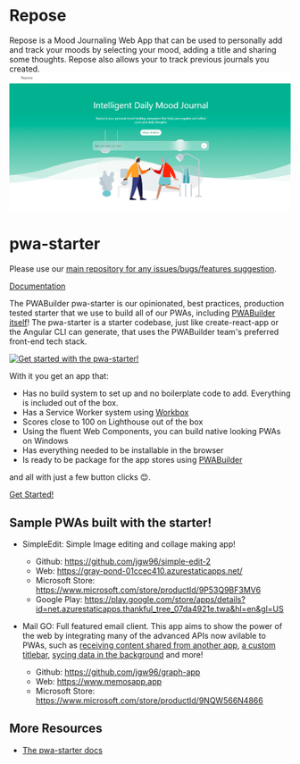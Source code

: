 # Repose
Repose is a Mood Journaling Web App that can be used to personally add and track your moods by selecting your mood, adding a title and sharing some thoughts. Repose also allows your to track previous journals you created.
![repose index](https://github.com/okayshahi/repose-journal/blob/main/public/assets/readme/screenshot-repose.png)

# pwa-starter

Please use our [main repository for any issues/bugs/features suggestion](https://github.com/pwa-builder/PWABuilder/issues/new/choose).

[Documentation](https://docs.pwabuilder.com/#/starter/quick-start)

The PWABuilder pwa-starter is our opinionated, best practices, production tested starter that we use to build all of our PWAs, including [PWABuilder itself](https://blog.pwabuilder.com/posts/introducing-the-brand-new-pwa-builder/)! The pwa-starter is a starter codebase, just like create-react-app or the Angular CLI can generate, that uses the PWABuilder team&#39;s preferred front-end tech stack.

[![Get started with the pwa-starter!](https://img.youtube.com/vi/u3pWKpmic_k/0.jpg)](https://www.youtube.com/watch?v=u3pWKpmic_k)

With it you get an app that:
- Has no build system to set up and no boilerplate code to add. Everything is included out of the box.
- Has a Service Worker system using [Workbox](https://developers.google.com/web/tools/workbox/)
- Scores close to 100 on Lighthouse out of the box
- Using the fluent Web Components, you can build native looking PWAs on Windows
- Has everything needed to be installable in the browser
- Is ready to be package for the app stores using [PWABuilder](https://www.pwabuilder.com)

and all with just a few button clicks 😊.

[Get Started!](https://docs.pwabuilder.com/#/starter/quick-start)

## Sample PWAs built with the starter!

- SimpleEdit: Simple Image editing and collage making app!
   - Github: https://github.com/jgw96/simple-edit-2
   - Web: https://gray-pond-01ccec410.azurestaticapps.net/
   - Microsoft Store: https://www.microsoft.com/store/productId/9P53Q9BF3MV6
   - Google Play: https://play.google.com/store/apps/details?id=net.azurestaticapps.thankful_tree_07da4921e.twa&hl=en&gl=US

- Mail GO: Full featured email client. This app aims to show the power of the web by integrating many of the advanced APIs now avilable to PWAs, such as [receiving content shared from another app](https://docs.microsoft.com/en-us/microsoft-edge/progressive-web-apps-chromium/how-to/share#receiving-shared-content), [a custom titlebar](https://docs.microsoft.com/en-us/microsoft-edge/progressive-web-apps-chromium/how-to/window-controls-overlay), [sycing data in the background](https://docs.microsoft.com/en-us/microsoft-edge/progressive-web-apps-chromium/how-to/background-syncs) and more!
  - Github: https://github.com/jgw96/graph-app
  - Web: https://www.memosapp.app
  - Microsoft Store: https://www.microsoft.com/store/productId/9NQW566N4866

## More Resources
- [The pwa-starter docs](https://docs.pwabuilder.com/#/starter/quick-start)

